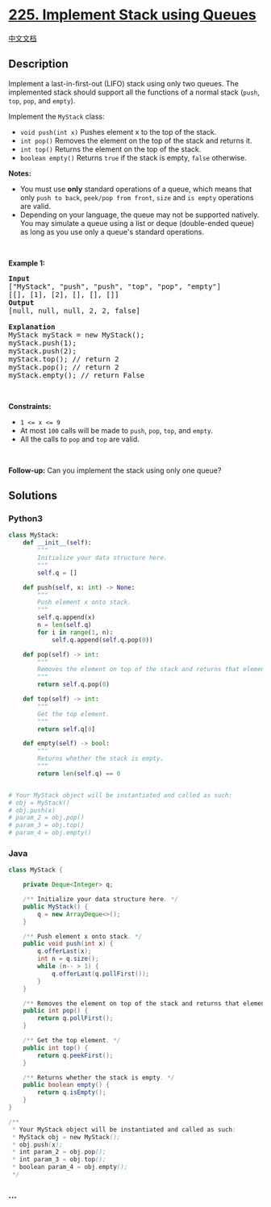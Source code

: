# [225. Implement Stack using Queues](https://leetcode.com/problems/implement-stack-using-queues)

[中文文档](/solution/0200-0299/0225.Implement%20Stack%20using%20Queues/README.md)

## Description

<p>Implement a last-in-first-out (LIFO) stack using only two queues. The implemented stack should support all the functions of a normal stack (<code>push</code>, <code>top</code>, <code>pop</code>, and <code>empty</code>).</p>

<p>Implement the <code>MyStack</code> class:</p>

<ul>
	<li><code>void push(int x)</code> Pushes element x to the top of the stack.</li>
	<li><code>int pop()</code> Removes the element on the top of the stack and returns it.</li>
	<li><code>int top()</code> Returns the element on the top of the stack.</li>
	<li><code>boolean empty()</code> Returns <code>true</code> if the stack is empty, <code>false</code> otherwise.</li>
</ul>

<p><b>Notes:</b></p>

<ul>
	<li>You must use <strong>only</strong> standard operations of a queue, which means that only <code>push to back</code>, <code>peek/pop from front</code>, <code>size</code> and <code>is empty</code> operations are valid.</li>
	<li>Depending on your language, the queue may not be supported natively. You may simulate a queue using a list or deque (double-ended queue) as long as you use only a queue&#39;s standard operations.</li>
</ul>

<p>&nbsp;</p>
<p><strong class="example">Example 1:</strong></p>

<pre>
<strong>Input</strong>
[&quot;MyStack&quot;, &quot;push&quot;, &quot;push&quot;, &quot;top&quot;, &quot;pop&quot;, &quot;empty&quot;]
[[], [1], [2], [], [], []]
<strong>Output</strong>
[null, null, null, 2, 2, false]

<strong>Explanation</strong>
MyStack myStack = new MyStack();
myStack.push(1);
myStack.push(2);
myStack.top(); // return 2
myStack.pop(); // return 2
myStack.empty(); // return False
</pre>

<p>&nbsp;</p>
<p><strong>Constraints:</strong></p>

<ul>
	<li><code>1 &lt;= x &lt;= 9</code></li>
	<li>At most <code>100</code> calls will be made to <code>push</code>, <code>pop</code>, <code>top</code>, and <code>empty</code>.</li>
	<li>All the calls to <code>pop</code> and <code>top</code> are valid.</li>
</ul>

<p>&nbsp;</p>
<p><strong>Follow-up:</strong> Can you implement the stack using only one queue?</p>

## Solutions

<!-- tabs:start -->

### **Python3**

```python
class MyStack:
    def __init__(self):
        """
        Initialize your data structure here.
        """
        self.q = []

    def push(self, x: int) -> None:
        """
        Push element x onto stack.
        """
        self.q.append(x)
        n = len(self.q)
        for i in range(1, n):
            self.q.append(self.q.pop(0))

    def pop(self) -> int:
        """
        Removes the element on top of the stack and returns that element.
        """
        return self.q.pop(0)

    def top(self) -> int:
        """
        Get the top element.
        """
        return self.q[0]

    def empty(self) -> bool:
        """
        Returns whether the stack is empty.
        """
        return len(self.q) == 0


# Your MyStack object will be instantiated and called as such:
# obj = MyStack()
# obj.push(x)
# param_2 = obj.pop()
# param_3 = obj.top()
# param_4 = obj.empty()
```

### **Java**

```java
class MyStack {

    private Deque<Integer> q;

    /** Initialize your data structure here. */
    public MyStack() {
        q = new ArrayDeque<>();
    }

    /** Push element x onto stack. */
    public void push(int x) {
        q.offerLast(x);
        int n = q.size();
        while (n-- > 1) {
            q.offerLast(q.pollFirst());
        }
    }

    /** Removes the element on top of the stack and returns that element. */
    public int pop() {
        return q.pollFirst();
    }

    /** Get the top element. */
    public int top() {
        return q.peekFirst();
    }

    /** Returns whether the stack is empty. */
    public boolean empty() {
        return q.isEmpty();
    }
}

/**
 * Your MyStack object will be instantiated and called as such:
 * MyStack obj = new MyStack();
 * obj.push(x);
 * int param_2 = obj.pop();
 * int param_3 = obj.top();
 * boolean param_4 = obj.empty();
 */
```

### **...**

```

```

<!-- tabs:end -->
